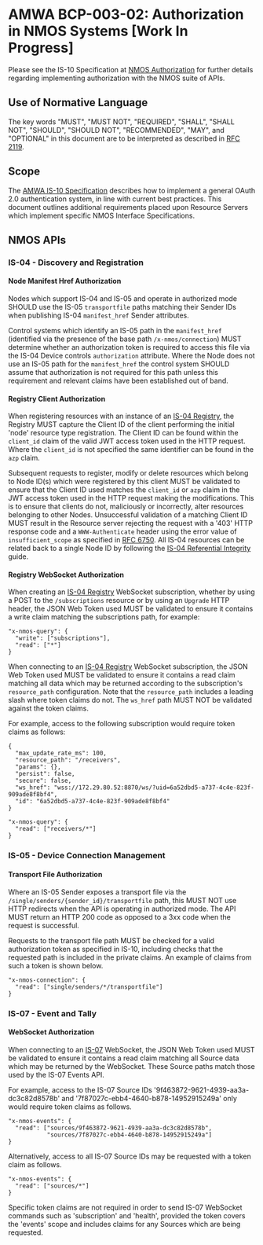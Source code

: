# AMWA BCP-003-02: Authorization in NMOS Systems \[Work In Progress\]

Please see the IS-10 Specification at [NMOS Authorization][IS-10] for further details regarding implementing
authorization with the NMOS suite of APIs.

## Use of Normative Language

The key words "MUST", "MUST NOT", "REQUIRED", "SHALL", "SHALL NOT", "SHOULD", "SHOULD NOT", "RECOMMENDED", "MAY", and
"OPTIONAL" in this document are to be interpreted as described in [RFC 2119][RFC-2119].

## Scope

The [AMWA IS-10 Specification](https://amwa-tv.github.io/nmos-authorization) describes how to implement a general OAuth 2.0 authentication system, in
line with current best practices. This document outlines additional requirements placed upon Resource Servers which
implement specific NMOS Interface Specifications.

## NMOS APIs

### IS-04 - Discovery and Registration

#### Node Manifest Href Authorization

Nodes which support IS-04 and IS-05 and operate in authorized mode SHOULD use the IS-05 `transportfile` paths matching
their Sender IDs when publishing IS-04 `manifest_href` Sender attributes.

Control systems which identify an IS-05 path in the `manifest_href` (identified via the presence of the base path
`/x-nmos/connection`) MUST determine whether an authorization token is required to access this file via the IS-04 Device
controls `authorization` attribute. Where the Node does not use an IS-05 path for the `manifest_href` the control system
SHOULD assume that authorization is not required for this path unless this requirement and relevant claims have been
established out of band.

#### Registry Client Authorization

When registering resources with an instance of an [IS-04 Registry][], the Registry MUST capture the Client ID of the
client performing the initial 'node' resource type registration. The Client ID can be found within the `client_id` claim
of the valid JWT access token used in the HTTP request. Where the `client_id` is not specified the same identifier can
be found in the `azp` claim.

Subsequent requests to register, modify or delete resources which belong to Node ID(s) which were registered by this
client MUST be validated to ensure that the Client ID used matches the `client_id` or `azp` claim in the JWT access
token used in the HTTP request making the modifications. This is to ensure that clients do not, maliciously or
incorrectly, alter resources belonging to other Nodes. Unsuccessful validation of a matching Client ID MUST result in
the Resource server rejecting the request with a '403' HTTP response code and a `WWW-Authenticate` header using the
error value of `insufficient_scope` as specified in [RFC 6750][RFC-6750]. All IS-04 resources can be related back to a
single Node ID by following the [IS-04 Referential Integrity][] guide.

#### Registry WebSocket Authorization

When creating an [IS-04 Registry][] WebSocket subscription, whether by using a POST to the `/subscriptions` resource
or by using an `Upgrade` HTTP header, the JSON Web Token used MUST be validated to ensure it contains a write claim
matching the subscriptions path, for example:

```
"x-nmos-query": {
  "write": ["subscriptions"],
  "read": ["*"]
}
```

When connecting to an [IS-04 Registry][] WebSocket subscription, the JSON Web Token used MUST be validated to ensure it
contains a read claim matching all data which may be returned according to the subscription's `resource_path`
configuration. Note that the `resource_path` includes a leading slash where token claims do not. The `ws_href` path
MUST NOT be validated against the token claims.

For example, access to the following subscription would require token claims as follows:

```
{
  "max_update_rate_ms": 100,
  "resource_path": "/receivers",
  "params": {},
  "persist": false,
  "secure": false,
  "ws_href": "wss://172.29.80.52:8870/ws/?uid=6a52dbd5-a737-4c4e-823f-909ade8f8bf4",
  "id": "6a52dbd5-a737-4c4e-823f-909ade8f8bf4"
}
```

```
"x-nmos-query": {
  "read": ["receivers/*"]
}
```

### IS-05 - Device Connection Management

#### Transport File Authorization

Where an IS-05 Sender exposes a transport file via the `/single/senders/{sender_id}/transportfile` path, this MUST NOT
use HTTP redirects when the API is operating in authorized mode. The API MUST return an HTTP 200 code as opposed to a
3xx code when the request is successful.

Requests to the transport file path MUST be checked for a valid authorization token as specified in IS-10, including
checks that the requested path is included in the private claims. An example of claims from such a token is shown below.

```
"x-nmos-connection": {
  "read": ["single/senders/*/transportfile"]
}
```

### IS-07 - Event and Tally

#### WebSocket Authorization

When connecting to an [IS-07][] WebSocket, the JSON Web Token used MUST be validated to ensure it contains a read claim
matching all Source data which may be returned by the WebSocket. These Source paths match those used by the IS-07 Events API.

For example, access to the IS-07 Source IDs '9f463872-9621-4939-aa3a-dc3c82d8578b' and
'7f87027c-ebb4-4640-b878-14952915249a' only would require token claims as follows.

```
"x-nmos-events": {
  "read": ["sources/9f463872-9621-4939-aa3a-dc3c82d8578b",
           "sources/7f87027c-ebb4-4640-b878-14952915249a"]
}
```

Alternatively, access to all IS-07 Source IDs may be requested with a token claim as follows.

```
"x-nmos-events": {
  "read": ["sources/*"]
}
```

Specific token claims are not required in order to send IS-07 WebSocket commands such as 'subscription' and 'health',
provided the token covers the 'events' scope and includes claims for any Sources which are being requested.


[IS-10]: https://amwa-tv.github.io/nmos-authorization/branches/v1.0-dev/ "AMWA IS-10 NMOS Authorization API"
[RFC-2119]: https://tools.ietf.org/html/rfc2119 "Key words for use in RFCs to Indicate Requirement Levels"
[RFC-6750]: https://tools.ietf.org/html/rfc6750 "The OAuth 2.0 Authorization Framework: Bearer Token Usage"
[IS-04 Registry]: http://amwa-tv.github.io/nmos-discovery-registration/ "AMWA IS-04 NMOS Discovery and Registration Specification"
[IS-04 Referential Integrity]: https://amwa-tv.github.io/nmos-discovery-registration/tags/v1.3/docs/4.1._Behaviour_-_Registration.html#referential-integrity "AMWA IS-04 Resource Referential Integrity"
[IS-07]: http://amwa-tv.github.io/nmos-event-tally/ "AMWA IS-07 NMOS Event and Tally Specification"
